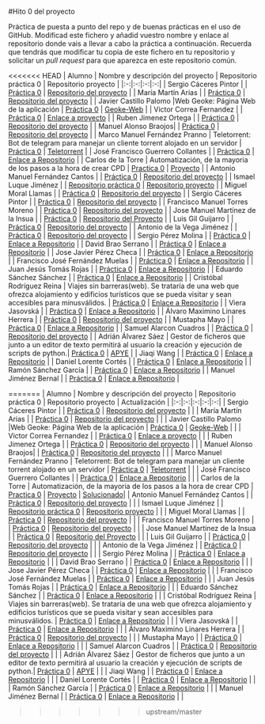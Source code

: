 ﻿#Hito 0 del proyecto

Práctica de puesta a punto del repo y de buenas prácticas en el uso de
GitHub. Modificad este fichero y añadid vuestro nombre y enlace al
repositorio donde vais a llevar a cabo la práctica a
continuación. Recuerda que tendrás que modificar tu copia de este
fichero en tu repositorio y solicitar un *pull request* para que
aparezca en este repositorio común.

<<<<<<< HEAD
| Alumno  | Nombre y descripción del proyecto  | Repositorio práctica 0  | Repositorio proyecto |
|:-:|:-:|:-:|:-:|
| Sergio Cáceres Pintor |  | [Práctica 0](https://github.com/sergiocaceres/IV/tree/Documentacion) |  [Repositorio del proyecto](https://github.com/sergiocaceres/IV) |
| María Martín Arias |  | [Práctica 0](https://github.com/MariaMma6/IV/tree/hito0) |  [Repositorio del proyecto](https://github.com/MariaMma6/IV) |
| Javier Castillo Palomo |Web Geoke: Página Web de la aplicación  | [Práctica 0](https://github.com/makelele29/IV16-17) | [Geoke-Web](https://github.com/makelele29/Geoke-Web) |
| Victor Correa Fernandez | | [Práctica 0](https://github.com/iCachurro/IV16-17) | [Enlace a proyecto](https://github.com/iCachurro/ProyectoIV1617) |
| Ruben Jimenez Ortega |  | [Práctica 0](https://github.com/rubenjo7/IV/tree/branchP0) |  [Repositorio del proyecto](https://github.com/rubenjo7/IV) |
| Manuel Alonso Braojos|  | [Práctica 0](https://github.com/manuelalonsobraojos/proyectoIV/tree/rama0) |  [Repositorio del proyecto](https://github.com/manuelalonsobraojos/proyectoIV) |
| Marco Manuel Fernández Pranno  | Teletorrent: Bot de telegram para manejar un cliente torrent alojado en un servidor | [Práctica 0](https://github.com/MarFerPra/IV16-17) | [Teletorrent](https://github.com/MarFerPra/teletorrent) |
| José Francisco Guerrero Collantes | | [Práctica 0](https://github.com/jfranguerrero/IV/tree/Hito0) | [Enlace a Repositorio](https://github.com/jfranguerrero/IV) |
| Carlos de la Torre  | Automatización, de la mayoria de los pasos a la hora de crear CPD | [Practica 0](https://elsudano.github.io/IV16-17/) | [Proyecto](https://elsudano.github.io/autobuildcpd/) |
| Antonio Manuel Fernández Cantos |  | [Práctica 0](https://github.com/Antkk10/proyectoIV/tree/hito0) |  [Repositorio del proyecto](https://github.com/Antkk10/proyectoIV) |
| Ismael Luque Jiménez  |   | [Repositorio práctica 0](https://github.com/isma94/IV16-17)  | [Repositorio proyecto](https://github.com/isma94/IV-proyecto) |
| Miguel Moral Llamas |  | [Práctica 0](https://github.com/Miguelmoral/IV/tree/hito0) |  [Repositorio del proyecto](https://github.com/Miguelmoral/IV) |
| Sergio Cáceres Pintor |  | [Práctica 0](https://github.com/sergiocaceres/IV/tree/hito0) |  [Repositorio del proyecto](https://github.com/sergiocaceres/IV) |
| Francisco Manuel Torres Moreno |  | [Práctica 0](https://github.com/pctmoreno/ProyectoIV/tree/hito0) |  [Repositorio del proyecto](https://github.com/pctmoreno/ProyectoIV) |
| Jose Manuel Martínez de la Insua | | [Práctica 0](https://github.com/dirknash/IV16-17/tree/hito0) | [Repositorio del Proyecto](https://github.com/dirknash/ProyectoIV) |
| Luis Gil Guijarro |  | [Práctica 0](https://github.com/LuisGi93/proyectoIV2016-2017/tree/hito0) |  [Repositorio del proyecto](https://github.com/LuisGi93/proyectoIV2016-2017) |
| Antonio de la Vega Jiménez  |  | [Práctica 0](https://github.com/antoniovj1/IV16-17) | [Repositorio del proyecto](https://github.com/antoniovj1/infraestructura_virtual_ugr) |
| Sergio Pérez Molina | | [Práctica 0](https://github.com/Sergiopopoulos/IV-perezmolinasergio/tree/hito0) | [Enlace a Repositorio](https://github.com/Sergiopopoulos/IV-perezmolinasergio) |
| David Brao Serrano | | [Práctica 0](https://github.com/dabrase/proyectoIV/tree/hito0) | [Enlace a Repositorio](https://github.com/dabrase/proyectoIV) |
| Jose Javier Pérez Checa | | [Práctica 0](https://github.com/josejapch/proyectoIV1617/tree/hito0) | [Enlace a Repositorio](https://github.com/josejapch/proyectoIV1617) |
| Francisco José Fernández Muelas | | [Práctica 0](https://github.com/fjfernandez93/ProyectoIV/tree/hito0) | [Enlace a Repositorio](https://github.com/fjfernandez93/ProyectoIV) |
| Juan Jesús Tomás Rojas | | [Práctica 0](https://github.com/juanjetomas/ProyectoIV/tree/hito0) | [Enlace a Repositorio](https://github.com/juanjetomas/ProyectoIV) |
| Eduardo Sánchez Sánchez | | [Práctica 0](https://github.com/edugr87/proyectoIV1617/tree/hito0) | [Enlace a Repositorio](https://github.com/edugr87/proyectoIV1617) |
| Cristóbal Rodríguez Reina | Viajes sin barreras(web). Se trataría de una web que ofrezca alojamiento y edificios turísticos que se pueda visitar y sean accesibles para minusválidos. | [Práctica 0](https://github.com/cr13/IV16-17) | [Enlace a Repositorio](https://github.com/cr13/proyectoIV) |
| Viera Jasovská | | [Práctica 0](https://github.com/VierkaJ/IV/tree/hito0) | [Enlace a Repositorio](https://github.com/VierkaJ/IV/tree/master) |
| Álvaro Maximino Linares Herrera |  | [Práctica 0](https://github.com/Lynares/IV-Proyecto/tree/hito0) |  [Repositorio del proyecto](https://github.com/Lynares/IV-Proyecto) |
| Mustapha Mayo | | [Práctica 0](https://github.com/Mustapha90/IV16-17/tree/hito0) | [Enlace a Repositorio](https://github.com/Mustapha90/IV16-17) |
| Samuel Alarcon Cuadros |  | [Práctica 0](https://github.com/kaizensamuel/IV-16-17/tree/master/Practicas) |  [Repositorio del proyecto](https://github.com/kaizensamuel/IV-16-17/) |
| Adrián Álvarez Sáez | Gestor de ficheros que junto a un editor de texto permitirá al usuario la creación y ejecución de scripts de python.| [Práctica 0](https://github.com/adalsa91/APYE/tree/hito0) | [ APYE](https://github.com/adalsa91/APYE) |
| Jiaqi Wang | | [Práctica 0](https://github.com/JiaqiWa/IV-16-17/blob/master/practica0.md) | [Enlace a Repositorio](https://github.com/JiaqiWa/IV-16-17) |
| Daniel Lorente Cortés | | [Práctica 0](https://github.com/danilcd/IV/tree/hito0) | [Enlace a Repositorio](https://github.com/danilcd/IV) |
| Ramón Sánchez García | | [Práctica 0](https://github.com/Chentaco/Proyecto-IV/tree/hito0/hito0.md) | [Enlace a Repositorio](https://github.com/Chentaco/Proyecto-IV/) |
| Manuel Jiménez Bernal | | [Práctica 0](https://github.com/manuasir/IV16-17/) | [Enlace a Repositorio](https://github.com/manuasir/ProyectoIV) |


=======
| Alumno  | Nombre y descripción del proyecto  | Repositorio práctica 0  | Repositorio proyecto | Actualización |
|:-:|:-:|:-:|:-:|:-:|
| Sergio Cáceres Pintor |  | [Práctica 0](https://github.com/sergiocaceres/IV/tree/hito0) |  [Repositorio del proyecto](https://github.com/sergiocaceres/IV) | |
| María Martín Arias |  | [Práctica 0](https://github.com/MariaMma6/IV/tree/hito0) |  [Repositorio del proyecto](https://github.com/MariaMma6/IV) | |
| Javier Castillo Palomo |Web Geoke: Página Web de la aplicación  | [Práctica 0](https://github.com/makelele29/IV16-17) |  [Geoke-Web](https://github.com/makelele29/Geoke-Web) | |
| Victor Correa Fernandez | | [Práctica 0](https://github.com/iCachurro/IV16-17) | [Enlace a proyecto](https://github.com/iCachurro/ProyectoIV1617) | |
| Ruben Jimenez Ortega |  | [Práctica 0](https://github.com/rubenjo7/IV/tree/branchP0) |  [Repositorio del proyecto](https://github.com/rubenjo7/IV) | |
| Manuel Alonso Braojos|  | [Práctica 0](https://github.com/manuelalonsobraojos/proyectoIV/tree/rama0) |  [Repositorio del proyecto](https://github.com/manuelalonsobraojos/proyectoIV) | |
| Marco Manuel Fernández Pranno  | Teletorrent: Bot de telegram para manejar un cliente torrent alojado en un servidor | [Práctica 0](https://github.com/MarFerPra/IV16-17) | [Teletorrent](https://github.com/MarFerPra/teletorrent) | |
| José Francisco Guerrero Collantes | | [Práctica 0](https://github.com/jfranguerrero/IV/tree/Hito0) | [Enlace a Repositorio](https://github.com/jfranguerrero/IV) | |
| Carlos de la Torre  | Automatización, de la mayoria de los pasos a la hora de crear CPD | [Practica 0](https://elsudano.github.io/IV16-17/) | [Proyecto](https://elsudano.github.io/autobuildcpd/) | [Solucionado](https://github.com/elsudano/autobuildcpd/milestone/1)|
| Antonio Manuel Fernández Cantos |  | [Práctica 0](https://github.com/Antkk10/proyectoIV/tree/hito0) |  [Repositorio del proyecto](https://github.com/Antkk10/proyectoIV) | |
| Ismael Luque Jiménez  |   | [Repositorio práctica 0](https://github.com/isma94/IV16-17)  | [Repositorio proyecto](https://github.com/isma94/IV-proyecto) | |
| Miguel Moral Llamas |  | [Práctica 0](https://github.com/Miguelmoral/IV/tree/hito0) |  [Repositorio del proyecto](https://github.com/Miguelmoral/IV) | |
| Francisco Manuel Torres Moreno |  | [Práctica 0](https://github.com/pctmoreno/ProyectoIV/tree/hito0) |  [Repositorio del proyecto](https://github.com/pctmoreno/ProyectoIV) | |
| Jose Manuel Martínez de la Insua | | [Práctica 0](https://github.com/dirknash/IV16-17/tree/hito0) | [Repositorio del Proyecto](https://github.com/dirknash/ProyectoIV) | |
| Luis Gil Guijarro |  | [Práctica 0](https://github.com/LuisGi93/proyectoIV2016-2017/tree/hito0) |  [Repositorio del proyecto](https://github.com/LuisGi93/proyectoIV2016-2017) | |
| Antonio de la Vega Jiménez  |  | [Práctica 0](https://github.com/antoniovj1/IV16-17) | [Repositorio del proyecto](https://github.com/antoniovj1/infraestructura_virtual_ugr) | |
| Sergio Pérez Molina | | [Práctica 0](https://github.com/Sergiopopoulos/IV-perezmolinasergio/tree/hito0) | [Enlace a Repositorio](https://github.com/Sergiopopoulos/IV-perezmolinasergio) | |
| David Brao Serrano | | [Práctica 0](https://github.com/dabrase/proyectoIV/tree/hito0) | [Enlace a Repositorio](https://github.com/dabrase/proyectoIV) | |
| Jose Javier Pérez Checa | | [Práctica 0](https://github.com/josejapch/proyectoIV1617/tree/hito0) | [Enlace a Repositorio](https://github.com/josejapch/proyectoIV1617) | |
| Francisco José Fernández Muelas | | [Práctica 0](https://github.com/fjfernandez93/ProyectoIV/tree/hito0) | [Enlace a Repositorio](https://github.com/fjfernandez93/ProyectoIV) | |
| Juan Jesús Tomás Rojas | | [Práctica 0](https://github.com/juanjetomas/ProyectoIV/tree/hito0) | [Enlace a Repositorio](https://github.com/juanjetomas/ProyectoIV) | |
| Eduardo Sánchez Sánchez | | [Práctica 0](https://github.com/edugr87/proyectoIV1617/tree/hito0) | [Enlace a Repositorio](https://github.com/edugr87/proyectoIV1617) | |
| Cristóbal Rodríguez Reina | Viajes sin barreras(web). Se trataría de una web que ofrezca alojamiento y edificios turísticos que se pueda visitar y sean accesibles para minusválidos. | [Práctica 0](https://github.com/cr13/IV16-17) | [Enlace a Repositorio](https://github.com/cr13/proyectoIV) | |
| Viera Jasovská | | [Práctica 0](https://github.com/VierkaJ/IV/tree/hito0) | [Enlace a Repositorio](https://github.com/VierkaJ/IV/tree/master) | |
| Álvaro Maximino Linares Herrera |  | [Práctica 0](https://github.com/Lynares/IV-Proyecto/tree/hito0) |  [Repositorio del proyecto](https://github.com/Lynares/IV-Proyecto) | |
| Mustapha Mayo | | [Práctica 0](https://github.com/Mustapha90/IV16-17/tree/hito0) | [Enlace a Repositorio](https://github.com/Mustapha90/IV16-17) | |
| Samuel Alarcon Cuadros |  | [Práctica 0](https://github.com/kaizensamuel/IV-16-17/tree/master/Practicas) |  [Repositorio del proyecto](https://github.com/kaizensamuel/IV-16-17/) | |
| Adrián Álvarez Sáez | Gestor de ficheros que junto a un editor de texto permitirá al usuario la creación y ejecución de scripts de python.| [Práctica 0](https://github.com/adalsa91/APYE/tree/hito0) | [ APYE](https://github.com/adalsa91/APYE) | |
| Jiaqi Wang | | [Práctica 0](https://github.com/JiaqiWa/IV-16-17/blob/master/practica0.md) | [Enlace a Repositorio](https://github.com/JiaqiWa/IV-16-17) | |
| Daniel Lorente Cortés | | [Práctica 0](https://github.com/danilcd/IV/tree/hito0) | [Enlace a Repositorio](https://github.com/danilcd/IV) | |
| Ramón Sánchez García | | [Práctica 0](https://github.com/Chentaco/Proyecto-IV/tree/hito0/hito0.md) | [Enlace a Repositorio](https://github.com/Chentaco/Proyecto-IV/) | |
| Manuel Jiménez Bernal | | [Práctica 0](https://github.com/manuasir/IV16-17/) | [Enlace a Repositorio](https://github.com/manuasir/ProyectoIV) | |
>>>>>>> upstream/master
